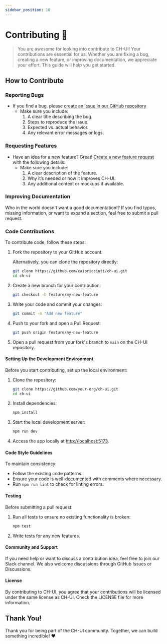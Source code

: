 ```yaml
---
sidebar_position: 10
---
```


# Contributing 🙌

> You are awesome for looking into contribute to CH-UI! Your contributions are essential for us. Whether you are fixing a bug, creating a new feature, or improving documentation, we appreciate your effort. This guide will help you get started.

## How to Contribute

### Reporting Bugs

- If you find a bug, please [create an issue in our GitHub repository](https://github.com/caioricciuti/ch-ui/issues/new?assignees=&labels=&projects=&template=bug.yml)
  - Make sure you include:
    1. A clear title describing the bug.
    2. Steps to reproduce the issue.
    3. Expected vs. actual behavior.
    4. Any relevant error messages or logs.

### Requesting Features

- Have an idea for a new feature? Great! [Create a new feature request](https://github.com/caioricciuti/ch-ui/issues/new?assignees=&labels=&projects=&template=feature.yml) with the following details:
  - Make sure you include:
    1. A clear description of the feature.
    2. Why it’s needed or how it improves CH-UI.
    3. Any additional context or mockups if available.

### Improving Documentation

Who in the world doesn't want a good documentation!? If you find typos, missing information, or want to expand a section, feel free to submit a pull request.

### Code Contributions

To contribute code, follow these steps:

1. Fork the repository to your GitHub account.

   Alternatively, you can clone the repository directly:

   ```bash
   git clone https://github.com/caioricciuti/ch-ui.git
   cd ch-ui
   ```

2. Create a new branch for your contribution:

   ```bash
   git checkout -b feature/my-new-feature
   ```

3. Write your code and commit your changes:

   ```bash
   git commit -m "Add new feature"
   ```

4. Push to your fork and open a Pull Request:

   ```bash
   git push origin feature/my-new-feature
   ```

5. Open a pull request from your fork's branch to `main` on the CH-UI repository.

#### Setting Up the Development Environment

Before you start contributing, set up the local environment:

1. Clone the repository:

   ```bash
   git clone https://github.com/your-org/ch-ui.git
   cd ch-ui
   ```

2. Install dependencies:

   ```bash
   npm install
   ```

3. Start the local development server:

   ```bash
   npm run dev
   ```

4. Access the app locally at [http://localhost:5173](http://localhost:5173).

#### Code Style Guidelines

To maintain consistency:

- Follow the existing code patterns.
- Ensure your code is well-documented with comments where necessary.
- Run `npm run lint` to check for linting errors.

#### Testing

Before submitting a pull request:

1. Run all tests to ensure no existing functionality is broken:

   ```bash
   npm test
   ```

2. Write tests for any new features.

#### Community and Support

If you need help or want to discuss a contribution idea, feel free to join our Slack channel. We also welcome discussions through GitHub Issues or Discussions.

#### License

By contributing to CH-UI, you agree that your contributions will be licensed under the same license as CH-UI. Check the LICENSE file for more information.

## Thank You!

Thank you for being part of the CH-UI community. Together, we can build something incredible! ❤️
